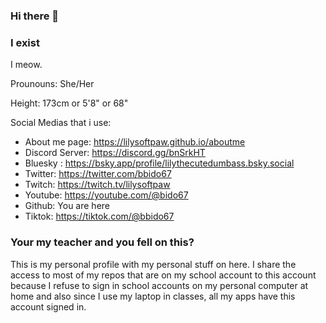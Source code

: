 ### Hi there 👋

### I exist

I meow.

<!--
**Bido67/bido67** is a ✨ _special_ ✨ repository because its `README.md` (this file) appears on your GitHub profile.

Here are some ideas to get you started:

- 🔭 I’m currently working on ...
- 🌱 I’m currently learning ...
- 👯 I’m looking to collaborate on ...
- 🤔 I’m looking for help with ...
- 💬 Ask me about ...
- 📫 How to reach me: ...
- 😄 Pronouns: ...
- ⚡ Fun fact: ...
-->

Prounouns: She/Her

Height: 173cm or 5'8" or 68"

Social Medias that i use:
- About me page: https://lilysoftpaw.github.io/aboutme
- Discord Server: https://discord.gg/bnSrkHT
- Bluesky : https://bsky.app/profile/lilythecutedumbass.bsky.social
- Twitter: https://twitter.com/bbido67
- Twitch: https://twitch.tv/lilysoftpaw
- Youtube: https://youtube.com/@bido67
- Github: You are here
- Tiktok: https://tiktok.com/@bbido67

### Your my teacher and you fell on this? 
This is my personal profile with my personal stuff on here. I share the access to most of my repos that are on my school account to this account because I refuse to sign in school accounts on my personal computer at home and also since I use my laptop in classes, all my apps have this account signed in. 

